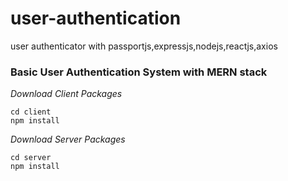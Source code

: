 # user-authentication
user authenticator with passportjs,expressjs,nodejs,reactjs,axios
### Basic User Authentication System with MERN stack

*Download Client Packages*
```
cd client
npm install

```


*Download Server Packages*

```
cd server
npm install

```
